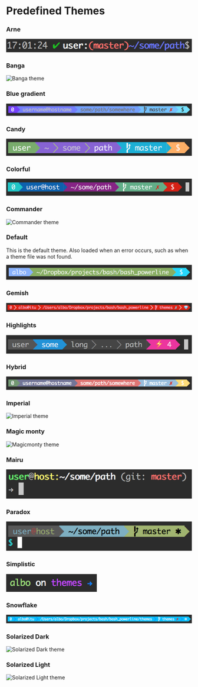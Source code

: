 # Predefined Themes

### Arne

![Arne theme](/screenshots/arne.png)

### Banga

![Banga theme](/screenshots/banga.png)

### Blue gradient

![Blue gradient theme](/screenshots/blue_gradient.png)

### Candy

![Candy theme](/screenshots/candy.png)

### Colorful

![Colorful theme](/screenshots/colorful.png)

### Commander

![Commander theme](/screenshots/commander.png)

### Default

This is the default theme. Also loaded when an error occurs, such as when a
theme file was not found.

![Default theme](/screenshots/default_prompt.png)

### Gemish

![Gemish theme](/screenshots/gemish.png)

### Highlights

![Highlights theme](/screenshots/highlights.png)

### Hybrid

![Hybrid theme](/screenshots/hybrid.png)

### Imperial

![Imperial theme](/screenshots/imperial.png)

### Magic monty

![Magicmonty theme](/screenshots/magicmonty.png)

### Mairu

![Mairu theme](/screenshots/mairu.png)

### Paradox

![Paradox theme](/screenshots/paradox.png)

### Simplistic

![Simplistic theme](/screenshots/simplistic.png)

### Snowflake

![Snowflake theme](/screenshots/snowflake.png)

### Solarized Dark

![Solarized Dark theme](/screenshots/solarized_dark.png)

### Solarized Light

![Solarized Light theme](/screenshots/solarized_light.png)
